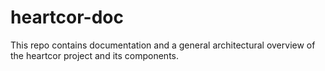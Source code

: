 # heartcor-doc
This repo contains documentation and a general architectural overview of the heartcor project and its components.

